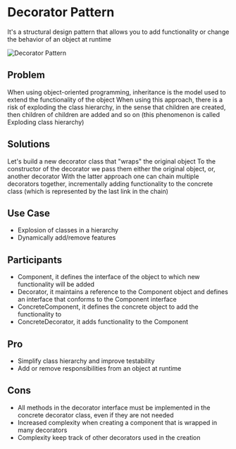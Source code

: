 # Decorator Pattern

It's a structural design pattern that allows you to add functionality or change the behavior of an object at runtime

![Decorator Pattern](https://pbs.twimg.com/media/FjnuDQvXEAEr1zY?format=jpg&name=large)

## Problem

When using object-oriented programming, inheritance is the model used to extend the functionality of the object
When using this approach, there is a risk of exploding the class hierarchy, in the sense that children are created, then children of children are added and so on (this phenomenon is called Exploding class hierarchy)


## Solutions

Let's build a new decorator class that "wraps" the original object
To the constructor of the decorator we pass them either the original object, or, another decorator
With the latter approach one can chain multiple decorators together, incrementally adding functionality to the concrete class (which is represented by the last link in the chain)

## Use Case

- Explosion of classes in a hierarchy
- Dynamically add/remove features

## Participants

- Component, it defines the interface of the object to which new functionality will be added
- Decorator, it maintains a reference to the Component object and defines an interface that conforms to the Component interface
- ConcreteComponent, it defines the concrete object to add the functionality to
- ConcreteDecorator, it adds functionality to the Component

## Pro

- Simplify class hierarchy and improve testability
- Add or remove responsibilities from an object at runtime

## Cons

- All methods in the decorator interface must be implemented in the concrete decorator class, even if they are not needed
- Increased complexity when creating a component that is wrapped in many decorators
- Complexity keep track of other decorators used in the creation
